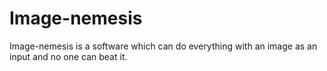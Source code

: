 # Image-nemesis
Image-nemesis is a software which can do everything with an image as an input and no one can beat it.
